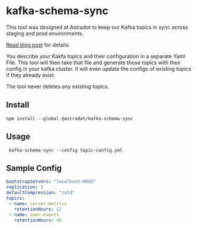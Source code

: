 # kafka-schema-sync

This tool was designed at Astradot to keep our Kafka topics in sync across staging and prod environments.  

[Read blog post](https://blog.astradot.com/kafka-schema-sync-keep-your-kafka-topics-synced/) for details.


You describe your Kakfa topics and their configuration in a separate Yaml File. This tool will then take that file and generate those topics with their config in your kafka cluster.
It will even update the configs of existing topics if they already exist.

The tool never deletes any existing topics.


## Install

```
npm install --global @astradot/kafka-schema-sync
```

## Usage

```
 kafka-schema-sync --config topic-config.yml
 ```
 
 ## Sample Config
 
 ```yml
bootstrapServers: "localhost:9092"
replication: 3
defaultCompression: "zstd"
topics:
  - name: server-metrics
    retentionHours: 12
  - name: user-events
    retentionHours: 48

```
